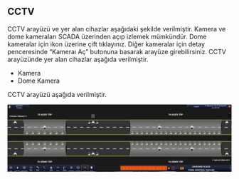 ## **CCTV**
CCTV arayüzü ve yer alan cihazlar aşağıdaki şekilde verilmiştir. Kamera ve dome kameraları SCADA üzerinden açıp izlemek mümkündür. Dome kameralar için ikon üzerine çift tıklayınız. Diğer kameralar için detay penceresinde “Kameraı Aç” butonuna basarak arayüze girebilirsiniz.
CCTV arayüzünde yer alan cihazlar aşağıda verilmiştir.
- Kamera
- Dome Kamera

CCTV arayüzü aşağıda verilmiştir.

![image.png](/.attachments/image-41f96f14-1972-4fef-83f8-a7f2ce32c56a.png)